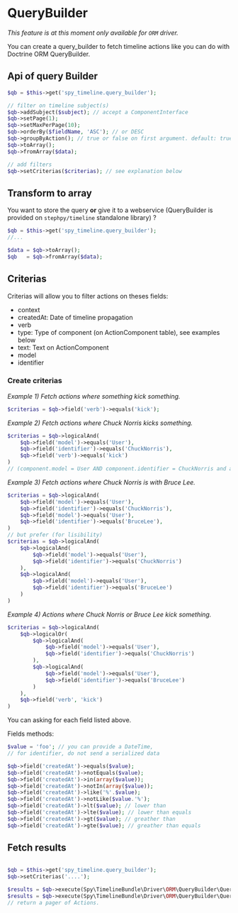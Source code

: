 QueryBuilder
============

*This feature is at this moment only available for `ORM` driver.*

You can create a query_builder to fetch timeline actions like you can do with Doctrine ORM QueryBuilder.

## Api of query Builder

```php
$qb = $this->get('spy_timeline.query_builder');

// filter on timeline subject(s)
$qb->addSubject($subject); // accept a ComponentInterface
$qb->setPage(1);
$qb->setMaxPerPage(10);
$qb->orderBy($fieldName, 'ASC'); // or DESC
$qb->groupByAction(); // true or false on first argument. default: true
$qb->toArray();
$qb->fromArray($data);

// add filters
$qb->setCriterias($criterias); // see explanation below

```

## Transform to array

You want to store the query **or** give it to a webservice (QueryBuilder is provided on `stephpy/timeline` standalone library) ?

```php
$qb = $this->get('spy_timeline.query_builder');
//...

$data = $qb->toArray();
$qb   = $qb->fromArray($data);
```

## Criterias

Criterias will allow you to filter actions on theses fields:

- context
- createdAt: Date of timeline propagation
- verb
- type: Type of component (on ActionComponent table), see examples below
- text: Text on ActionComponent
- model
- identifier


### Create criterias

*Example 1) Fetch actions where something kick something.*

```php
$criterias = $qb->field('verb')->equals('kick');
```

*Example 2) Fetch actions where Chuck Norris kicks something.*

```php
$criterias = $qb->logicalAnd(
	$qb->field('model')->equals('User'),
	$qb->field('identifier')->equals('ChuckNorris'),
	$qb->field('verb')->equals('kick')
)
// (component.model = User AND component.identifier = ChuckNorris and actionComponent.verb = kick)
```

*Example 3) Fetch actions where Chuck Norris is with Bruce Lee.*

```php
$criterias = $qb->logicalAnd(
	$qb->field('model')->equals('User'),
	$qb->field('identifier')->equals('ChuckNorris'),
	$qb->field('model')->equals('User'),
	$qb->field('identifier')->equals('BruceLee'),
)
// but prefer (for lisibility)
$criterias = $qb->logicalAnd(
	$qb->logicalAnd(
		$qb->field('model')->equals('User'),
		$qb->field('identifier')->equals('ChuckNorris')
	),
	$qb->logicalAnd(
		$qb->field('model')->equals('User'),
		$qb->field('identifier')->equals('BruceLee')
	)
)
```

*Example 4) Actions where Chuck Norris or Bruce Lee kick something.*

```php
$criterias = $qb->logicalAnd(
	$qb->logicalOr(
		$qb->logicalAnd(
			$qb->field('model')->equals('User'),
			$qb->field('identifier')->equals('ChuckNorris')
		),
		$qb->logicalAnd(
			$qb->field('model')->equals('User'),
			$qb->field('identifier')->equals('BruceLee')
		)
	),
	$qb->field('verb', 'kick')
)
```

You can asking for each field listed above.

Fields methods:

```php
$value = 'foo'; // you can provide a DateTime,
// for identifier, do not send a serialized data

$qb->field('createdAt')->equals($value);
$qb->field('createdAt')->notEquals($value);
$qb->field('createdAt')->in(array($value));
$qb->field('createdAt')->notIn(array($value));
$qb->field('createdAt')->like('%'.$value);
$qb->field('createdAt')->notLike($value.'%');
$qb->field('createdAt')->lt($value); // lower than
$qb->field('createdAt')->lte($value); // lower than equals
$qb->field('createdAt')->gt($value); // greather than
$qb->field('createdAt')->gte($value); // greather than equals
```

## Fetch results

```php

$qb = $this->get('spy_timeline.query_builder');
$qb->setCriterias('....');

$results = $qb->execute(Spy\TimelineBundle\Driver\ORM\QueryBuilder\QueryBuilder::APPLY_FILTER); // apply filters
$results = $qb->execute(Spy\TimelineBundle\Driver\ORM\QueryBuilder\QueryBuilder::NOT_APPLY_FILTER); // not apply filters
// return a pager of Actions.
```
